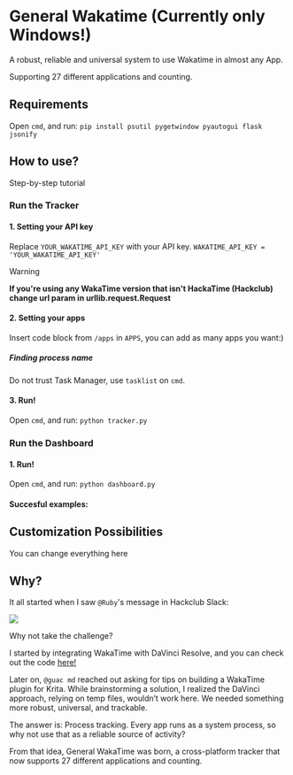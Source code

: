# General Wakatime (Currently only Windows!)
A robust, reliable and universal system to use Wakatime in almost any App.

Supporting 27 different applications and counting.

## Requirements
Open `cmd`, and run:
```pip install psutil pygetwindow pyautogui flask jsonify```

## How to use?
Step-by-step tutorial

### Run the Tracker

#### 1. Setting your API key
Replace `YOUR_WAKATIME_API_KEY` with your API key.
```WAKATIME_API_KEY = 'YOUR_WAKATIME_API_KEY'```

> [!WARNING]
> **If you're using any WakaTime version that isn't HackaTime (Hackclub) change url param in urllib.request.Request**

#### 2. Setting your apps
Insert code block from `/apps` in `APPS`, you can add as many apps you want:)

##### Finding process name
Do not trust Task Manager, use `tasklist` on `cmd`.

#### 3. Run!
Open `cmd`, and run:
```python tracker.py```

### Run the Dashboard

#### 1. Run!
Open `cmd`, and run:
```python dashboard.py```

#### Succesful examples:

## Customization Possibilities

You can change everything here

## Why?

It all started when I saw `@Ruby`'s message in Hackclub Slack:

![](https://hc-cdn.hel1.your-objectstorage.com/s/v3/44717835baa50c8142934a877a0af0276202c2c4_image.png)

Why not take the challenge?

I started by integrating WakaTime with DaVinci Resolve, and you can check out the code [here!](https://github.com/LucasHT22/davinci-resolve-wakatime/)

Later on, `@guac md` reached out asking for tips on building a WakaTime plugin for Krita. While brainstorming a solution, I realized the DaVinci approach, relying on temp files, wouldn’t work here. We needed something more robust, universal, and trackable.

The answer is: Process tracking. Every app runs as a system process, so why not use that as a reliable source of activity?

From that idea, General WakaTime was born, a cross-platform tracker that now supports 27 different applications and counting.